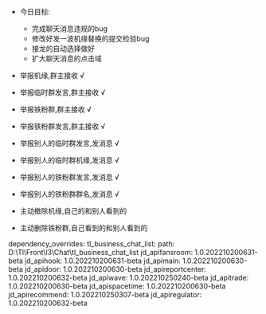 - 今日目标:
    - 完成聊天消息违规的bug
    - 修改好发一波机缘替换的提交检验bug
    - 接龙的自动选择做好
    - 扩大聊天消息的点击域

- 举报机缘,群主接收 √
- 举报临时群发言,群主接收 √
- 举报铁粉群,群主接收 √
- 举报铁粉群发言,群主接收 √
- 举报别人的临时群发言,发消息 √
- 举报别人的临时群机缘,发消息 √
- 举报别人的铁粉群发言,发消息 √
- 举报别人的铁粉群群名,发消息 √
- 主动撤除机缘,自己的和别人看到的
- 主动删除铁粉群,自己看到的和别人看到的



dependency_overrides:
  tl_business_chat_list:
    path: D:\Tl\Front\l3\Chat\tl_business_chat_list
  jd_apifansroom: 1.0.202210200631-beta
  jd_apihook: 1.0.202210200631-beta
  jd_apimain: 1.0.202210200630-beta
  jd_apidoor: 1.0.202210200630-beta
  jd_apireportcenter: 1.0.202210200632-beta
  jd_apiwave: 1.0.202210250240-beta
  jd_apitrade: 1.0.202210200630-beta
  jd_apispacetime: 1.0.202210200630-beta
  jd_apirecommend: 1.0.202210250307-beta
  jd_apiregulator: 1.0.202210200632-beta
